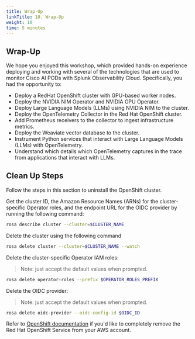 ```yaml
---
title: Wrap-Up
linkTitle: 10. Wrap-Up
weight: 10
time: 5 minutes
---
```


## Wrap-Up

We hope you enjoyed this workshop, which provided hands-on experience deploying and working
with several of the technologies that are used to monitor Cisco AI PODs with
Splunk Observability Cloud. Specifically, you had the opportunity to:

* Deploy a RedHat OpenShift cluster with GPU-based worker nodes.
* Deploy the NVIDIA NIM Operator and NVIDIA GPU Operator.
* Deploy Large Language Models (LLMs) using NVIDIA NIM to the cluster.
* Deploy the OpenTelemetry Collector in the Red Hat OpenShift cluster.
* Add Prometheus receivers to the collector to ingest infrastructure metrics.
* Deploy the Weaviate vector database to the cluster.
* Instrument Python services that interact with Large Language Models (LLMs) with OpenTelemetry.
* Understand which details which OpenTelemetry captures in the trace from applications that interact with LLMs.

## Clean Up Steps

Follow the steps in this section to uninstall the OpenShift cluster. 

Get the cluster ID, the Amazon Resource Names (ARNs) for the cluster-specific Operator roles, 
and the endpoint URL for the OIDC provider by running the following command:

``` bash
rosa describe cluster --cluster=$CLUSTER_NAME
```

Delete the cluster using the following command

``` bash
rosa delete cluster --cluster=$CLUSTER_NAME --watch
```

Delete the cluster-specific Operator IAM roles: 

> Note: just accept the default values when prompted.

``` bash
rosa delete operator-roles --prefix $OPERATOR_ROLES_PREFIX
```

Delete the OIDC provider: 

> Note: just accept the default values when prompted.

``` bash
rosa delete oidc-provider --oidc-config-id $OIDC_ID
```

Refer to [OpenShift documentation](https://docs.redhat.com/en/documentation/red_hat_openshift_service_on_aws/4/html/install_clusters/rosa-hcp-deleting-cluster) 
if you'd like to completely remove the Red Hat OpenShift Service from your AWS account. 

